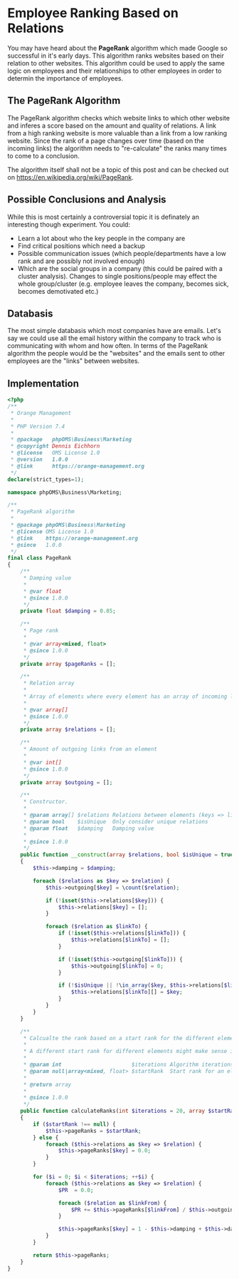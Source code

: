 # Employee Ranking Based on Relations

You may have heard about the **PageRank** algorithm which made Google so successful in it's early days. This algorithm ranks websites based on their relation to other websites. This algorithm could be used to apply the same logic on employees and their relationships to other employees in order to determin the importance of employees.

## The PageRank Algorithm

The PageRank algorithm checks which website links to which other website and inferes a score based on the amount and quality of relations. A link from a high ranking website is more valuable than a link from a low ranking website. Since the rank of a page changes over time (based on the incoming links) the algorithm needs to "re-calculate" the ranks many times to come to a conclusion. 

The algorithm itself shall not be a topic of this post and can be checked out on https://en.wikipedia.org/wiki/PageRank.

## Possible Conclusions and Analysis

While this is most certainly a controversial topic it is definately an interesting though experiment. You could:

* Learn a lot about who the key people in the company are
* Find critical positions which need a backup
* Possible communication issues (which people/departments have a low rank and are possibly not involved enough)
* Which are the social groups in a company (this could be paired with a cluster analysis). Changes to single positions/people may effect the whole group/cluster (e.g. employee leaves the company, becomes sick, becomes demotivated etc.)

## Databasis 

The most simple databasis which most companies have are emails. Let's say we could use all the email history within the company to track who is communicating with whom and how often. In terms of the PageRank algorithm the people would be the "websites" and the emails sent to other employees are the "links" between websites.

## Implementation

```php
<?php
/**
 * Orange Management
 *
 * PHP Version 7.4
 *
 * @package   phpOMS\Business\Marketing
 * @copyright Dennis Eichhorn
 * @license   OMS License 1.0
 * @version   1.0.0
 * @link      https://orange-management.org
 */
declare(strict_types=1);

namespace phpOMS\Business\Marketing;

/**
 * PageRank algorithm
 *
 * @package phpOMS\Business\Marketing
 * @license OMS License 1.0
 * @link    https://orange-management.org
 * @since   1.0.0
 */
final class PageRank
{
    /**
     * Damping value
     *
     * @var float
     * @since 1.0.0
     */
    private float $damping = 0.85;

    /**
     * Page rank
     *
     * @var array<mixed, float>
     * @since 1.0.0
     */
    private array $pageRanks = [];

    /**
     * Relation array
     *
     * Array of elements where every element has an array of incoming links/relations
     *
     * @var array[]
     * @since 1.0.0
     */
    private array $relations = [];

    /**
     * Amount of outgoing links from an element
     *
     * @var int[]
     * @since 1.0.0
     */
    private array $outgoing = [];

    /**
     * Constructor.
     *
     * @param array[] $relations Relations between elements (keys => link from, array => link to)
     * @param bool    $isUnique  Only consider unique relations
     * @param float   $damping   Damping value
     *
     * @since 1.0.0
     */
    public function __construct(array $relations, bool $isUnique = true, float $damping = 0.85)
    {
        $this->damping = $damping;

        foreach ($relations as $key => $relation) {
            $this->outgoing[$key] = \count($relation);

            if (!isset($this->relations[$key])) {
                $this->relations[$key] = [];
            }

            foreach ($relation as $linkTo) {
                if (!isset($this->relations[$linkTo])) {
                    $this->relations[$linkTo] = [];
                }

                if (!isset($this->outgoing[$linkTo])) {
                    $this->outgoing[$linkTo] = 0;
                }

                if (!$isUnique || !\in_array($key, $this->relations[$linkTo])) {
                    $this->relations[$linkTo][] = $key;
                }
            }
        }
    }

    /**
     * Calcualte the rank based on a start rank for the different elements
     *
     * A different start rank for different elements might make sense if the elements are not uniform from the very beginning
     *
     * @param int                      $iterations Algorithm iterations
     * @param null|array<mixed, float> $startRank  Start rank for an element
     *
     * @return array
     *
     * @since 1.0.0
     */
    public function calculateRanks(int $iterations = 20, array $startRank = null) : array
    {
        if ($startRank !== null) {
            $this->pageRanks = $startRank;
        } else {
            foreach ($this->relations as $key => $relation) {
                $this->pageRanks[$key] = 0.0;
            }
        }

        for ($i = 0; $i < $iterations; ++$i) {
            foreach ($this->relations as $key => $relation) {
                $PR  = 0.0;

                foreach ($relation as $linkFrom) {
                    $PR += $this->pageRanks[$linkFrom] / $this->outgoing[$linkFrom];
                }

                $this->pageRanks[$key] = 1 - $this->damping + $this->damping * $PR;
            }
        }

        return $this->pageRanks;
    }
}

```

